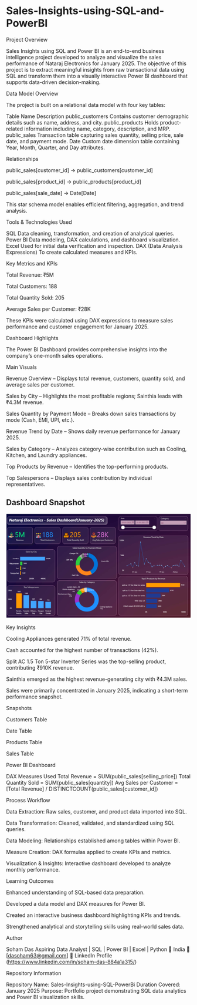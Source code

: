 # Sales-Insights-using-SQL-and-PowerBI


Project Overview

Sales Insights using SQL and Power BI is an end-to-end business intelligence project developed to analyze and visualize the sales performance of Nataraj Electronics for January 2025.
The objective of this project is to extract meaningful insights from raw transactional data using SQL and transform them into a visually interactive Power BI dashboard that supports data-driven decision-making.

Data Model Overview

The project is built on a relational data model with four key tables:

Table Name	Description
public_customers	Contains customer demographic details such as name, address, and city.
public_products	Holds product-related information including name, category, description, and MRP.
public_sales	Transaction table capturing sales quantity, selling price, sale date, and payment mode.
Date	Custom date dimension table containing Year, Month, Quarter, and Day attributes.


Relationships

public_sales[customer_id] → public_customers[customer_id]

public_sales[product_id] → public_products[product_id]

public_sales[sale_date] → Date[Date]

This star schema model enables efficient filtering, aggregation, and trend analysis.

Tools & Technologies Used

SQL	Data cleaning, transformation, and creation of analytical queries.
Power BI	Data modeling, DAX calculations, and dashboard visualization.
Excel	Used for initial data verification and inspection.
DAX (Data Analysis Expressions)	To create calculated measures and KPIs.



Key Metrics and KPIs

Total Revenue: ₹5M

Total Customers: 188

Total Quantity Sold: 205

Average Sales per Customer: ₹28K

These KPIs were calculated using DAX expressions to measure sales performance and customer engagement for January 2025.




Dashboard Highlights

The Power BI Dashboard provides comprehensive insights into the company’s one-month sales operations.




Main Visuals

Revenue Overview – Displays total revenue, customers, quantity sold, and average sales per customer.

Sales by City – Highlights the most profitable regions; Sainthia leads with ₹4.3M revenue.

Sales Quantity by Payment Mode – Breaks down sales transactions by mode (Cash, EMI, UPI, etc.).

Revenue Trend by Date – Shows daily revenue performance for January 2025.

Sales by Category – Analyzes category-wise contribution such as Cooling, Kitchen, and Laundry appliances.

Top Products by Revenue – Identifies the top-performing products.

Top Salespersons – Displays sales contribution by individual representatives.


## Dashboard Snapshot

![Power BI Dashboard](./Snapshot%20of%20the%20Dashboard.png)



Key Insights

Cooling Appliances generated 71% of total revenue.

Cash accounted for the highest number of transactions (42%).

Split AC 1.5 Ton 5-star Inverter Series was the top-selling product, contributing ₹910K revenue.

Sainthia emerged as the highest revenue-generating city with ₹4.3M sales.

Sales were primarily concentrated in January 2025, indicating a short-term performance snapshot.



Snapshots


Customers Table

Date Table

Products Table

Sales Table

Power BI Dashboard

DAX Measures Used
Total Revenue = SUM(public_sales[selling_price])
Total Quantity Sold = SUM(public_sales[quantity])
Avg Sales per Customer = [Total Revenue] / DISTINCTCOUNT(public_sales[customer_id])

Process Workflow

Data Extraction:
Raw sales, customer, and product data imported into SQL.

Data Transformation:
Cleaned, validated, and standardized using SQL queries.

Data Modeling:
Relationships established among tables within Power BI.

Measure Creation:
DAX formulas applied to create KPIs and metrics.

Visualization & Insights:
Interactive dashboard developed to analyze monthly performance.

Learning Outcomes

Enhanced understanding of SQL-based data preparation.

Developed a data model and DAX measures for Power BI.

Created an interactive business dashboard highlighting KPIs and trends.

Strengthened analytical and storytelling skills using real-world sales data.

Author

Soham Das
Aspiring Data Analyst | SQL | Power BI | Excel | Python
📍 India
📧 [dasoham63@gmail.com]
🔗 LinkedIn Profile
 (https://www.linkedin.com/in/soham-das-884a1a315/)

Repository Information

Repository Name: Sales-Insights-using-SQL-PowerBi
Duration Covered: January 2025
Purpose: Portfolio project demonstrating SQL data analytics and Power BI visualization skills.
